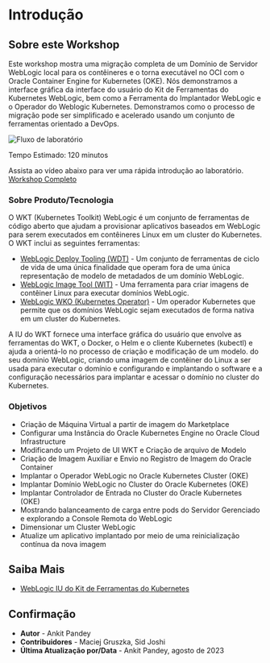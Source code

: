 # Introdução

## Sobre este Workshop

Este workshop mostra uma migração completa de um Domínio de Servidor WebLogic local para os contêineres e o torna executável no OCI com o Oracle Container Engine for Kubernetes (OKE). Nós demonstramos a interface gráfica da interface do usuário do Kit de Ferramentas do Kubernetes WebLogic, bem como a Ferramenta do Implantador WebLogic e o Operador do Weblogic Kubernetes. Demonstramos como o processo de migração pode ser simplificado e acelerado usando um conjunto de ferramentas orientado a DevOps.

![Fluxo de laboratório](images/lab-flow.png)

Tempo Estimado: 120 minutos

Assista ao vídeo abaixo para ver uma rápida introdução ao laboratório. [Workshop Completo](videohub:1_q1mmkimy)

### Sobre Produto/Tecnologia

O WKT (Kubernetes Toolkit) WebLogic é um conjunto de ferramentas de código aberto que ajudam a provisionar aplicativos baseados em WebLogic para serem executados em contêineres Linux em um cluster do Kubernetes. O WKT inclui as seguintes ferramentas:  

*   [WebLogic Deploy Tooling (WDT)](https://github.com/oracle/weblogic-deploy-tooling) - Um conjunto de ferramentas de ciclo de vida de uma única finalidade que operam fora de uma única representação de modelo de metadados de um domínio WebLogic.
*   [WebLogic Image Tool (WIT)](https://github.com/oracle/weblogic-image-tool) - Uma ferramenta para criar imagens de contêiner Linux para executar domínios WebLogic.
*   [WebLogic WKO (Kubernetes Operator)](https://github.com/oracle/weblogic-kubernetes-operator) - Um operador Kubernetes que permite que os domínios WebLogic sejam executados de forma nativa em um cluster do Kubernetes.

A IU do WKT fornece uma interface gráfica do usuário que envolve as ferramentas do WKT, o Docker, o Helm e o cliente Kubernetes (kubectl) e ajuda a orientá-lo no processo de criação e modificação de um modelo. do seu domínio WebLogic, criando uma imagem de contêiner do Linux a ser usada para executar o domínio e configurando e implantando o software e a configuração necessários para implantar e acessar o domínio no cluster do Kubernetes.

### Objetivos

*   Criação de Máquina Virtual a partir de imagem do Marketplace
*   Configurar uma Instância do Oracle Kubernetes Engine no Oracle Cloud Infrastructure
*   Modificando um Projeto de UI WKT e Criação de arquivo de Modelo
*   Criação de Imagem Auxiliar e Envio no Registro de Imagem do Oracle Container
*   Implantar o Operador WebLogic no Oracle Kubernetes Cluster (OKE)
*   Implantar Domínio WebLogic no Cluster do Oracle Kubernetes (OKE)
*   Implantar Controlador de Entrada no Cluster do Oracle Kubernetes (OKE)
*   Mostrando balanceamento de carga entre pods do Servidor Gerenciado e explorando a Console Remota do WebLogic
*   Dimensionar um Cluster WebLogic
*   Atualize um aplicativo implantado por meio de uma reinicialização contínua da nova imagem

## Saiba Mais

*   [WebLogic IU do Kit de Ferramentas do Kubernetes](https://oracle.github.io/weblogic-toolkit-ui/)

## Confirmação

*   **Autor** - Ankit Pandey
*   **Contribuidores** - Maciej Gruszka, Sid Joshi
*   **Última Atualização por/Data** - Ankit Pandey, agosto de 2023